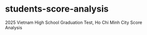 # students-score-analysis
2025 Vietnam High School Graduation Test, Ho Chi Minh City Score Analysis
